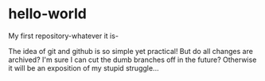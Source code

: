 # hello-world
My first repository-whatever it is-

The idea of git and github is so simple yet practical!
But do all changes are archived? I'm sure I can cut the dumb branches off in the future? Otherwise it will be an exposition of my stupid struggle... 
